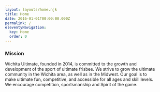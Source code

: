 ```yaml
---
layout: layouts/home.njk
title: Home
date: 2016-01-01T00:00:00.000Z
permalink: /
eleventyNavigation:
  key: Home
  order: 0
---
```

### Mission

Wichita Ultimate, founded in 2014, is committed to the growth and development of the sport of ultimate frisbee. We strive to grow the ultimate community in the Wichita area, as well as in the Midwest. Our goal is to make ultimate fun, competitive, and accessible for all ages and skill levels. We encourage competition, sportsmanship and Spirit of the game.